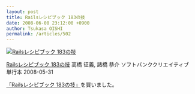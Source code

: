 ```yaml
---
layout: post
title: Railsレシピブック 183の技
date: 2008-06-08 23:12:00 +0900
author: Tsukasa OISHI
permalink: /articles/502
---
```


 [![Railsレシピブック 183の技](https://images-na.ssl-images-amazon.com/images/I/41qXc1dvs-L._SL160_.jpg "Railsレシピブック 183の技")](http://www.amazon.co.jp/Rails%E3%83%AC%E3%82%B7%E3%83%94%E3%83%96%E3%83%83%E3%82%AF-183%E3%81%AE%E6%8A%80-%E9%AB%98%E6%A9%8B-%E5%BE%81%E7%BE%A9/dp/4797336625%3FSubscriptionId%3DAKIAIKJECTBTL3JTYTKA%26tag%3Dkaeruspoon-22%26linkCode%3Dxm2%26camp%3D2025%26creative%3D165953%26creativeASIN%3D4797336625)

 [Railsレシピブック 183の技](http://www.amazon.co.jp/Rails%E3%83%AC%E3%82%B7%E3%83%94%E3%83%96%E3%83%83%E3%82%AF-183%E3%81%AE%E6%8A%80-%E9%AB%98%E6%A9%8B-%E5%BE%81%E7%BE%A9/dp/4797336625%3FSubscriptionId%3DAKIAIKJECTBTL3JTYTKA%26tag%3Dkaeruspoon-22%26linkCode%3Dxm2%26camp%3D2025%26creative%3D165953%26creativeASIN%3D4797336625)
高橋 征義, 諸橋 恭介
ソフトバンククリエイティブ
単行本
2008-05-31

 [「Railsレシピブック 183の技」](http://www.amazon.co.jp/Rails%E3%83%AC%E3%82%B7%E3%83%94%E3%83%96%E3%83%83%E3%82%AF-183%E3%81%AE%E6%8A%80-%E9%AB%98%E6%A9%8B-%E5%BE%81%E7%BE%A9/dp/4797336625%3FSubscriptionId%3DAKIAIKJECTBTL3JTYTKA%26tag%3Dkaeruspoon-22%26linkCode%3Dxm2%26camp%3D2025%26creative%3D165953%26creativeASIN%3D4797336625)を買いました。
